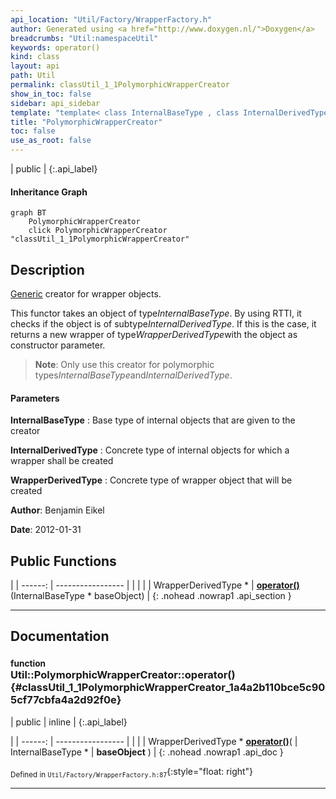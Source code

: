 ```yaml
---
api_location: "Util/Factory/WrapperFactory.h"
author: Generated using <a href="http://www.doxygen.nl/">Doxygen</a>
breadcrumbs: "Util:namespaceUtil"
keywords: operator()
kind: class
layout: api
path: Util
permalink: classUtil_1_1PolymorphicWrapperCreator
show_in_toc: false
sidebar: api_sidebar
template: "template< class InternalBaseType , class InternalDerivedType , class WrapperDerivedType  > "
title: "PolymorphicWrapperCreator"
toc: false
use_as_root: false
---
```


| public |
{:.api_label}

#### Inheritance Graph

```mermaid
graph BT
	PolymorphicWrapperCreator
	click PolymorphicWrapperCreator "classUtil_1_1PolymorphicWrapperCreator"
```

## Description

[Generic](classUtil_1_1Generic) creator for wrapper objects.

This functor takes an object of type*InternalBaseType*. By using RTTI, it checks if the object is of subtype*InternalDerivedType*. If this is the case, it returns a new wrapper of type*WrapperDerivedType*with the object as constructor parameter.


> **Note**: Only use this creator for polymorphic types*InternalBaseType*and*InternalDerivedType*.



#### Parameters
**InternalBaseType**
:  Base type of internal objects that are given to the creator



**InternalDerivedType**
:  Concrete type of internal objects for which a wrapper shall be created



**WrapperDerivedType**
:  Concrete type of wrapper object that will be created





**Author**: Benjamin Eikel



**Date**: 2012-01-31





## Public Functions

|
| ------: | ----------------- |
|  | |
| WrapperDerivedType * | **[operator()](#classUtil_1_1PolymorphicWrapperCreator_1a4a2b110bce5c905cf77cbfa4a2d92f0e)**(InternalBaseType * baseObject) |
{: .nohead .nowrap1 .api_section }


-------------------------------------------------------------------

## Documentation

### <small>function</small><br/> Util::PolymorphicWrapperCreator::operator() {#classUtil_1_1PolymorphicWrapperCreator_1a4a2b110bce5c905cf77cbfa4a2d92f0e}

| public | inline |
{:.api_label}

|
| ------: | ----------------- |
|  |
| WrapperDerivedType * **[operator()](#classUtil_1_1PolymorphicWrapperCreator_1a4a2b110bce5c905cf77cbfa4a2d92f0e)**( | InternalBaseType * | **baseObject** ) |
{: .nohead .nowrap1 .api_doc }





<sub>Defined in `Util/Factory/WrapperFactory.h:87`</sub>{:style="float: right"}

-------------------------------------------------------------------


